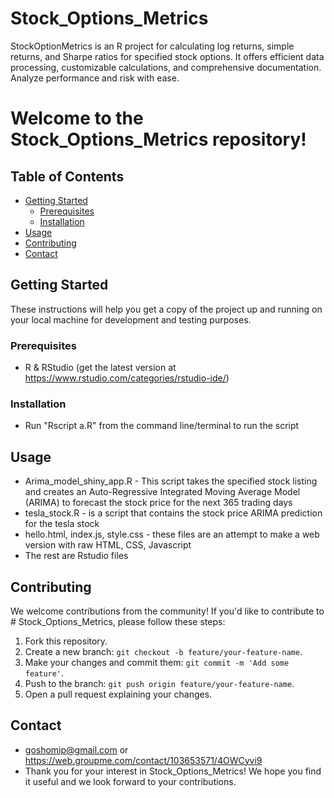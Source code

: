 # Stock_Options_Metrics
StockOptionMetrics is an R project for calculating log returns, simple returns, and Sharpe ratios for specified stock options. It offers efficient data processing, customizable calculations, and comprehensive documentation. Analyze performance and risk with ease.

# Welcome to the Stock_Options_Metrics repository!

## Table of Contents

- [Getting Started](#getting-started)
  - [Prerequisites](#prerequisites)
  - [Installation](#installation)
- [Usage](#usage)
- [Contributing](#contributing)
- [Contact](#contact)

## Getting Started

These instructions will help you get a copy of the project up and running on your local machine for development and testing purposes.

### Prerequisites

- R & RStudio (get the latest version at https://www.rstudio.com/categories/rstudio-ide/)

### Installation

- Run "Rscript a.R" from the command line/terminal to run the script

## Usage

- Arima_model_shiny_app.R - This script takes the specified stock listing and creates an Auto-Regressive Integrated Moving Average Model (ARIMA) to forecast the stock price for the next 365 trading days
- tesla_stock.R - is a script  that contains the stock price ARIMA prediction for the tesla stock
- hello.html, index.js, style.css - these files are an attempt to make a web version with raw HTML, CSS, Javascript 
- The rest are Rstudio files
  
## Contributing

We welcome contributions from the community! If you'd like to contribute to # Stock_Options_Metrics, please follow these steps:

1. Fork this repository.
2. Create a new branch: `git checkout -b feature/your-feature-name`.
3. Make your changes and commit them: `git commit -m 'Add some feature'`.
4. Push to the branch: `git push origin feature/your-feature-name`.
5. Open a pull request explaining your changes.

## Contact
- goshomip@gmail.com or https://web.groupme.com/contact/103653571/4OWCyvi9
- Thank you for your interest in Stock_Options_Metrics! We hope you find it useful and we look forward to your contributions.
